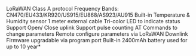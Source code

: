 LoRaWAN Class A protocol
Frequency Bands: CN470/EU433/KR920/US915/EU868/AS923/AU915
Built-in Temperature & Humidity sensor
1 meter external cable
Tri-color LED to indicate status
Support Open/ Close uplink
Support pulse counting
AT Commands to change parameters
Remote configure parameters via LoRaWAN Downlink
Firmware upgradable via program port
Built-in 2400mAh battery used for up to 10 year*
